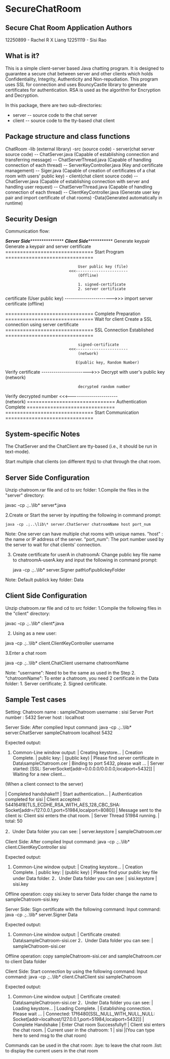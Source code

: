 # SecureChatRoom

Secure Chat Room Application
Authors
-------
12250899 - Rachel R X Liang
12251119 - Sisi Rao 		

What is it?
-----------
This is a simple client-server based Java chatting program. It is designed to guarantee a secure
 chat between server and other clients which holds Confidentiality, Integrity, Authenticity and 
 Non-repudiation. This program uses SSL for connection and uses BouncyCastle library to generate
 certificates for authentication. RSA is used as the algorithm for Encryption and Decryption.

In this package, there are two sub-directories:

  - server -- source code to the chat server
  - client -- source code to the tty-based chat client
  

Package structure and class functions
-------------------------------------
ChatRoom
	-lib (external library)
	-src (source code)
		- server(chat server source code)
			-- ChatServer.java (Capable of establishing connection and transferring message)
			-- ChatServerThread.java (Capable of handling connection of each thread)
			-- ServerKeyController.java (Key and certificate management)
			-- Siger.java (Capable of creation of certificates of a chat room with users' public key)
		- client(chat client source code)
			-- ChatServer.java (Capable of establishing connection with server and handling user request)
			-- ChatServerThread.java (Capable of handling connection of each thread)
			-- ClientKeyController.java (Generate user key pair and import certificate of chat rooms)
		-Data(Generated automatically in runtime)

Security Design
---------------
Communication flow:

***Server Side******************								***Client Side**************
Generate keypair 												Generate a keypair 
and server certificate											
==============================	Start Program			==============================

									User public key (file)
								<<<----------------------- 
									(Offline)
									  
									1. signed-certificate
									2. server certificate
certificate (User public key)	----------------------->>>		import server certificate
									(offline)
									  
============================== 	Complete Preparation		==============================
Wait for client													Create a SSL connection 
																using server certificate
============================== 	SSL Connection Established	==============================

									signed-certificate
								<<<-----------------------
									(network)
									
								   E(public key, Random Number)
Verify certificate				----------------------->>>		Decrypt with user's public key
									(network)
									
									decrypted random number
Verify decrypted number			<<<-----------------------     
								    (network)
==============================	Authentication Complete		==============================
==============================	Start Communication			==============================
							
System-specific Notes
---------------------
The ChatServer and the ChatClient are tty-based (i.e., it should be run
 in text-mode).

Start multiple chat clients (on different ttys) to chat through the chat
room.

Server Side Configuration
-------------------------
Unzip chatroom.rar file and cd to src folder:
1.Compile the files in the "server" directory:

  javac -cp .;..\lib\* server\*.java

2.Create or Start the server by inputting the following in command prompt:

	java -cp .;..\lib\* server.ChatServer chatroomName host port_num
	
Note: 
      One server can have multiple chat rooms with unique names.
	  "host" : the name or IP address of the server.
	  "port_num": The port number used by the server to wait for chat 
	  clients' connection.
	  

3. Create certificate for userA in chatroomA:
Change public key file name to chatroomA-userA.key and input the following 
in command prompt:

	java -cp .;..\lib\* server.Signer path\of\publickeyFolder

Note:
	Default publick key folder: Data

Client Side Configuration
-------------------------
Unzip chatroom.rar file and cd to src folder:
1.Compile the following files in the "client" directory:

  javac -cp .;..\lib\* client\*.java

2. Using as a new user:

  java -cp .;..\lib\* client.ClientKeyController username

3.Enter a chat room

  java -cp .;..\lib\* client.ChatClient username chatroomName

Note: "username": Need to be the same as used in the Step 2.
	  "chatroomName": To enter a chatroom, you need 2 certificate in the Data folder: 
						1. Server certificate; 
						2. Signed certificate.
	  
Sample Test cases
---------------
Setting:
	Chatroom name		:	sampleChatroom
	username			:	sisi
	Server Port number	:	5432
	Server host			:	localhost

Server Side:
	After complied
	Input command: java -cp .;..\lib\* server.ChatServer sampleChatroom localhost 5432

Expected output:
1. Common-Line window output:
  | Creating keystore...
  | Creation Complete.
  | public key: 
  | (public key)
  | Please find server certificate in Data\sampleChatroom.cer
  | Binding to port 5432, please wait  ...
  | Server started: [SSL: ServerSocket[addr=0.0.0.0/0.0.0.0,localport=5432]]
  | Waiting for a new client...
  
  (When a client connect to the server)
  
  | Completed handshake!!!
  | Start authentication...
  | Authentication completed for sisi
  | Client accepted: 544164f8[TLS_ECDHE_RSA_WITH_AES_128_CBC_SHA: Socket[addr=/127.0.0.1,port=51984,localport=8080]]
  | Message sent to the client is: Client sisi enters the chat room.
  | Server Thread 51984 running.
  | total: 50

2．Under Data folder you can see:
  | server.keystore
  | sampleChatroom.cer
  

Client Side:
	After complied
	Input command:   java -cp .;..\lib\* client.ClientKeyController sisi

Expected output:
1. Common-Line window output:
  | Creating keystore...
  | Creation Complete.
  | public key: 
  | (public key)
  | Please find your public key file under Data folder.
 2．Under Data folder you can see:
  | sisi.keystore
  | sisi.key
  	
Offline operation: 
	copy sisi.key to server Data folder
	change the name to sampleChatroom-sisi.key
 
Server Side:
	Sign certificate with the following command:
	Input command:   java -cp .;..\lib\* server.Signer Data
	
Expected output:
1. Common-Line window output:
  | Certificate created: Data\sampleChatroom-sisi.cer
2．Under Data folder you can see:
  | sampleChatroom-sisi.cer

Offline operation: 
	copy sampleChatroom-sisi.cer and sampleChatroom.cer to client Data folder

Client Side:
	Start connection by using the following command:
	Input command:   java -cp .;..\lib\* client.ChatClient sisi sampleChatroom
	
Expected output:
1. Common-Line window output:
  | Certificate created: Data\sampleChatroom-sisi.cer
2．Under Data folder you can see:
  | Loading keystore...
  | Loading Complete.
  | Establishing connection. Please wait ...
  | Connected: 17f6480[SSL_NULL_WITH_NULL_NULL: Socket[addr=localhost/127.0.0.1,port=51984,localport=5432]]
  | Complete Handshake
  | Enter Chat room Successfully!!
  | Client sisi enters the chat room.
  | Current user in the chatroom: 1
  |   sisi
  |(You can type here to send msg to the chat room)
  
 Commands can be used in the chat room:
   .bye: to leave the chat room
   .list: to display the current users in the chat room
